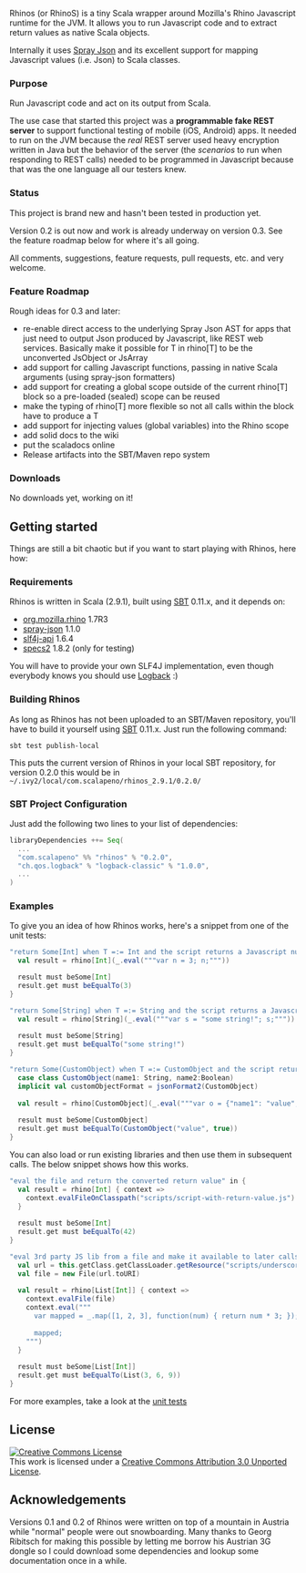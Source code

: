 Rhinos (or RhinoS) is a tiny Scala wrapper around Mozilla's Rhino Javascript runtime for the JVM. It allows you to run Javascript code and to extract return values as native Scala objects.

Internally it uses [Spray Json](https://github.com/spray/spray-json) and its excellent support for mapping Javascript values (i.e. Json) to Scala classes.


### Purpose
Run Javascript code and act on its output from Scala.

The use case that started this project was a __programmable fake REST server__ to support functional testing of mobile (iOS, Android) apps. It needed to run on the JVM because the _real_ REST server used heavy encryption written in Java but the behavior of the server (the _scenarios_ to run when responding to REST calls) needed to be programmed in Javascript because that was the one language all our testers knew.


### Status
This project is brand new and hasn't been tested in production yet.

Version 0.2 is out now and work is already underway on version 0.3. See the feature roadmap below for where it's all going.

All comments, suggestions, feature requests, pull requests, etc. and very welcome.


### Feature Roadmap
Rough ideas for 0.3 and later:

- re-enable direct access to the underlying Spray Json AST for apps that just need to output Json produced by Javascript, like REST web services. Basically make it possible for T in rhino[T] to be the unconverted JsObject or JsArray
- add support for calling Javascript functions, passing in native Scala arguments (using spray-json formatters)
- add support for creating a global scope outside of the current rhino[T] block so a pre-loaded (sealed) scope can be reused
- make the typing of rhino[T] more flexible so not all calls within the block have to produce a T
- add support for injecting values (global variables) into the Rhino scope
- add solid docs to the wiki
- put the scaladocs online
- Release artifacts into the SBT/Maven repo system


### Downloads
No downloads yet, working on it!


## Getting started
Things are still a bit chaotic but if you want to start playing with Rhinos, here how:

### Requirements
Rhinos is written in Scala (2.9.1), built using [SBT](https://github.com/harrah/xsbt/wiki) 0.11.x, and it depends on:

- [org.mozilla.rhino](http://www.mozilla.org/rhino/) 1.7R3
- [spray-json](https://github.com/spray/spray-json) 1.1.0
- [slf4j-api](http://www.slf4j.org/) 1.6.4
- [specs2](http://etorreborre.github.com/specs2/) 1.8.2 (only for testing)

You will have to provide your own SLF4J implementation, even though everybody knows you should use [Logback](http://logback.qos.ch/) :)


### Building Rhinos
As long as Rhinos has not been uploaded to an SBT/Maven repository, you'll have to build it yourself using [SBT](https://github.com/harrah/xsbt/wiki) 0.11.x. Just run the following command:

    sbt test publish-local

This puts the current version of Rhinos in your local SBT repository, for version 0.2.0 this would be in `~/.ivy2/local/com.scalapeno/rhinos_2.9.1/0.2.0/`


### SBT Project Configuration
Just add the following two lines to your list of dependencies:

```scala
libraryDependencies ++= Seq(
  ...
  "com.scalapeno" %% "rhinos" % "0.2.0",
  "ch.qos.logback" % "logback-classic" % "1.0.0",
  ...
)
```


### Examples
To give you an idea of how Rhinos works, here's a snippet from one of the unit tests:

```scala
"return Some[Int] when T =:= Int and the script returns a Javascript number" in {
  val result = rhino[Int](_.eval("""var n = 3; n;"""))

  result must beSome[Int]
  result.get must beEqualTo(3)
}

"return Some[String] when T =:= String and the script returns a Javascript string" in {
  val result = rhino[String](_.eval("""var s = "some string!"; s;"""))
  
  result must beSome[String]
  result.get must beEqualTo("some string!")
}

"return Some(CustomObject) when T =:= CustomObject and the script returns a Javascript object" in {
  case class CustomObject(name1: String, name2:Boolean)
  implicit val customObjectFormat = jsonFormat2(CustomObject)
  
  val result = rhino[CustomObject](_.eval("""var o = {"name1": "value", "name2": true}; o;"""))
  
  result must beSome[CustomObject]
  result.get must beEqualTo(CustomObject("value", true))
}
```

You can also load or run existing libraries and then use them in subsequent calls. The below snippet shows how this works.

```scala
"eval the file and return the converted return value" in {
  val result = rhino[Int] { context =>
    context.evalFileOnClasspath("scripts/script-with-return-value.js")
  }
  
  result must beSome[Int]
  result.get must beEqualTo(42)
}

"eval 3rd party JS lib from a file and make it available to later calls to eval()" in {
  val url = this.getClass.getClassLoader.getResource("scripts/underscore.js")
  val file = new File(url.toURI)
  
  val result = rhino[List[Int]] { context =>
    context.evalFile(file)
    context.eval("""
      var mapped = _.map([1, 2, 3], function(num) { return num * 3; });
      
      mapped;
    """)
  }
  
  result must beSome[List[Int]]
  result.get must beEqualTo(List(3, 6, 9))
}
```

For more examples, take a look at the [unit tests](https://github.com/agemooij/rhinos/blob/master/src/test/scala/com/scalapeno/rhinos/RhinosSpec.scala)


## License
<a rel="license" href="http://creativecommons.org/licenses/by/3.0/">
    <img alt="Creative Commons License" style="border-width:0" src="http://i.creativecommons.org/l/by/3.0/88x31.png" />
</a>
<br />
This work is licensed under a 
<a rel="license" href="http://creativecommons.org/licenses/by/3.0/">Creative Commons Attribution 3.0 Unported License</a>.


## Acknowledgements
Versions 0.1 and 0.2 of Rhinos were written on top of a mountain in Austria while "normal" people were out snowboarding. Many thanks to Georg Ribitsch for making this possible by letting me borrow his Austrian 3G dongle so I could download some dependencies and lookup some documentation once in a while.
